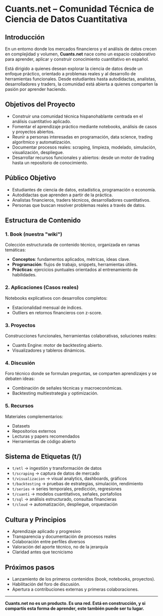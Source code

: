 # Cuants.net – Comunidad Técnica de Ciencia de Datos Cuantitativa

## Introducción

En un entorno donde los mercados financieros y el análisis de datos crecen en complejidad y volumen, **Cuants.net** nace como un espacio colaborativo para aprender, aplicar y construir conocimiento cuantitativo en español.

Está dirigido a quienes desean explorar la ciencia de datos desde un enfoque práctico, orientado a problemas reales y al desarrollo de herramientas funcionales. Desde estudiantes hasta autodidactas, analistas, desarrolladores y traders, la comunidad está abierta a quienes comparten la pasión por aprender haciendo.

## Objetivos del Proyecto

* Construir una comunidad técnica hispanohablante centrada en el análisis cuantitativo aplicado.
* Fomentar el aprendizaje práctico mediante notebooks, análisis de casos y proyectos abiertos.
* Reunir a personas interesadas en programación, data science, trading algorítmico y automatización.
* Documentar procesos reales: scraping, limpieza, modelado, simulación, visualización, despliegue.
* Desarrollar recursos funcionales y abiertos: desde un motor de trading hasta un repositorio de conocimiento.

## Público Objetivo

* Estudiantes de ciencia de datos, estadística, programación o economía.
* Autodidactas que aprenden a partir de la práctica.
* Analistas financieros, traders técnicos, desarrolladores cuantitativos.
* Personas que buscan resolver problemas reales a través de datos.

## Estructura de Contenido

### 1. **Book** (nuestra "wiki")

Colección estructurada de contenido técnico, organizada en ramas temáticas:

* **Conceptos**: fundamentos aplicados, métricas, ideas clave.
* **Programación**: flujos de trabajo, snippets, herramientas útiles.
* **Prácticas**: ejercicios puntuales orientados al entrenamiento de habilidades.

### 2. **Aplicaciones (Casos reales)**

Notebooks explicativos con desarrollos completos:

* Estacionalidad mensual de índices.
* Outliers en retornos financieros con z-score.

### 3. **Proyectos**

Construcciones funcionales, herramientas colaborativas, soluciones reales:

* Cuants Engine: motor de backtesting abierto.
* Visualizadores y tableros dinámicos.

### 4. **Discusión**

Foro técnico donde se formulan preguntas, se comparten aprendizajes y se debaten ideas:

* Combinación de señales técnicas y macroeconómicas.
* Backtesting multiestrategia y optimización.

### 5. **Recursos**

Materiales complementarios:

* Datasets
* Repositorios externos
* Lecturas y papers recomendados
* Herramientas de código abierto

## Sistema de Etiquetas (t/)

* `t/etl` → ingestión y transformación de datos
* `t/scraping` → captura de datos de mercado
* `t/visualizacion` → visual analytics, dashboards, gráficos
* `t/backtesting` → pruebas de estrategias, simulación, rendimiento
* `t/series` → series temporales, predicción, regresiones
* `t/cuanti` → modelos cuantitativos, señales, portafolios
* `t/sql` → análisis estructurado, consultas financieras
* `t/cloud` → automatización, despliegue, orquestación

## Cultura y Principios

* Aprendizaje aplicado y progresivo
* Transparencia y documentación de procesos reales
* Colaboración entre perfiles diversos
* Valoración del aporte técnico, no de la jerarquía
* Claridad antes que tecnicismo

## Próximos pasos

* Lanzamiento de los primeros contenidos (book, notebooks, proyectos).
* Habilitación del foro de discusión.
* Apertura a contribuciones externas y primeras colaboraciones.

---

**Cuants.net no es un producto. Es una red. Está en construcción, y si compartís esta forma de aprender, este también puede ser tu lugar.**
